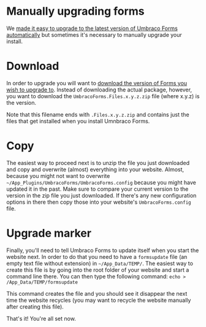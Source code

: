 # Manually upgrading forms
We [made it easy to upgrade to the latest version of Umbraco Forms automatically](upgrade.md) but sometimes it's necessary to manually upgrade your install.

# Download
In order to upgrade you will want to [download the version of Forms you wish to upgrade to](https://our.umbraco.org/projects/developer-tools/umbraco-forms/). Instead of downloading the actual package, however, you want to download the `UmbracoForms.Files.x.y.z.zip` file (where x.y.z) is the version.

Note that this filename ends with `.Files.x.y.z.zip` and contains just the files that get installed when you install Umnbraco Forms.

# Copy
The easiest way to proceed next is to unzip the file you just downloaded and copy and overwrite (almost) everything into your website. Almost, because you might not want to overwrite `~/App_Plugins/UmbracoForms/UmbracoForms.config` because you might have updated it in the past. Make sure to compare your current version to the version in the zip file you just downloaded. If there's any new configuration options in there then copy those into your website's `UmbracoForms.config` file. 

# Upgrade marker
Finally, you'll need to tell Umbraco Forms to update itself when you start the website next. In order to do that you need to have a `formsupdate` file (an empty text file without extension) in `~/App_Data/TEMP/`. The easiest way to create this file is by going into the root folder of your website and start a command line there. You can then type the following command: `echo > /App_Data/TEMP/formsupdate`

This command creates the file and you should see it disappear the next time the website recycles (you may want to recycle the website manually after creating this file).  

That's it! You're all set now.
